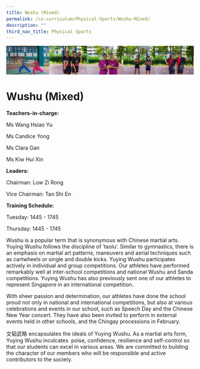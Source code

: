 ```yaml
---
title: Wushu (Mixed)
permalink: /co-curriculum/Physical-Sports/Wushu-Mixed/
description: ""
third_nav_title: Physical Sports
---
```

![cca-sport](/images/CCA/Collage-sport.jpg)

Wushu (Mixed)
=============

<b> Teachers-in-charge: </b>

Ms Wang Hsiao Yu

Ms Candice Yong 

Ms Clara Gan 

Ms Kiw Hui Xin

  

<b> Leaders: </b>

Chairman: Low Zi Rong

Vice Chairman: Tan Shi En

<b> Training Schedule: </b>

Tuesday: 1445 - 1745

Thursday: 1445 - 1745

  

Wushu is a popular term that is synonymous with Chinese martial arts. Yuying Wushu follows the discipline of ‘taolu’. Similar to gymnastics, there is an emphasis on martial art patterns, maneuvers and aerial techniques such as cartwheels or single and double kicks. Yuying Wushu participates actively in individual and group competitions. Our athletes have performed remarkably well at inter-school competitions and national Wushu and Sanda competitions. Yuying Wushu has also previously sent one of our athletes to represent Singapore in an international competition.

  

With sheer passion and determination, our athletes have done the school proud not only in national and international competitions, but also at various celebrations and events in our school, such as Speech Day and the Chinese New Year concert. They have also been invited to perform in external events held in other schools, and the Chingay processions in February. 

  

文韬武略 encapsulates the ideals of Yuying Wushu. As a martial arts form, Yuying Wushu inculcates  poise, confidence, resilience and self-control so that our students can excel in various areas. We are committed to building the character of our members who will be responsible and active contributors to the society.